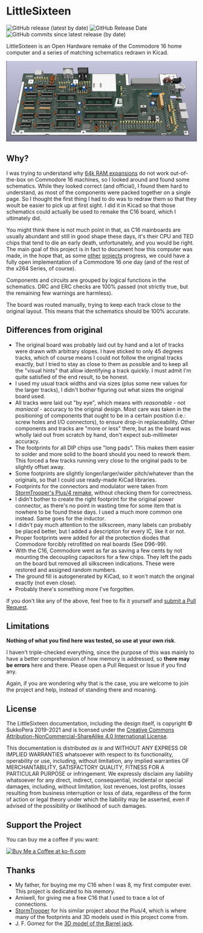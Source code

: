 # LittleSixteen

![GitHub release (latest by date)](https://img.shields.io/github/v/release/SukkoPera/LittleSixteen)
![GitHub Release Date](https://img.shields.io/github/release-date/SukkoPera/LittleSixteen?color=blue&label=last%20release)
![GitHub commits since latest release (by date)](https://img.shields.io/github/commits-since/SukkoPera/LittleSixteen/latest?color=orange)

LittleSixteen is an Open Hardware remake of the Commodore 16 home computer and a series of matching schematics redrawn in Kicad.

![Board](https://raw.githubusercontent.com/SukkoPera/LittleSixteen/master/img/render-top.png)

## Why?
I was trying to understand why [64k RAM expansions](https://github.com/SukkoPera/OpenC16RamExpansion) do not work out-of-the-box on Commodore 16 machines, so I looked around and found some schematics. While they looked correct (and official), I found them hard to understand, as most of the components were packed together on a single page. So I thought the first thing I had to do was to redraw them so that they woult be easier to pick up at first sight. I did it in Kicad so that those schematics could actually be used to remake the C16 board, which I ultimately did.

You might think there is not much point in that, as C16 mainboards are usually abundant and still in good shape these days, it's their CPU and TED chips that tend to die an early death, unfortunately, and you would be right. The main goal of this project is in fact to document how this computer was made, in the hope that, as some [other](https://hackaday.io/project/11460-fpgated) [projects](http://www.e-basteln.de/computing/65f02/65f02/) progress, we could have a fully open implementation of a Commodore 16 one day (and of the rest of the x264 Series, of course).

Components and circuits are grouped by logical functions in the schematics. DRC and ERC checks are 100% passed (not strictly true, but the remaining few warnings are harmless).

The board was routed manually, trying to keep each track close to the original layout. This means that the schematics should be 100% accurate.

## Differences from original
- The original board was probably laid out by hand and a lot of tracks were drawn with arbitrary slopes. I have sticked to only 45 degrees tracks, which of course means I could not follow the original tracks exactly, but I tried to stay as close to them as possible and to keep all the "visual hints" that allow identifying a track quickly. I must admit I'm quite satisfied of the end result, to be honest.
- I used my usual track widths and via sizes (plus some new values for the larger tracks), I didn't bother figuring out what sizes the original board used.
- All tracks were laid out "by eye", which means with *reasonable* - not *maniacal* - accuracy to the original design. Most care was taken in the positioning of components that ought to be in a certain position (i.e.: screw holes and I/O connectors), to ensure drop-in replaceability. Other components and tracks are "more or less" there, but as the board was wholly laid out from scratch by hand, don't expect sub-millimeter accuracy.
- The footprints for all DIP chips use "long pads". This makes them easier to solder and more solid to the board should you need to rework them. This forced a few tracks running very close to the original pads to be slightly offset away.
- Some footprints are slightly longer/larger/wider pitch/whatever than the originals, so that I could use ready-made KiCad libraries.
- Footprints for the connectors and modulator were taken from [StormTrooper's Plus/4 remake](https://github.com/StormTrooper/Commodore-Plus4), without checking them for correctness.
- I didn't bother to create the right footprint for the original power connector, as there's no point in wasting time for some item that is nowhere to be found these days. I used a much more common one instead. Same goes for the inductor.
- I didn't pay much attention to the silkscreen, many labels can probably be placed better, but I added a description for every IC, like it or not.
- Proper footprints were added for all the protection diodes that Commodore forcibly retrofitted on real boards (See D96-99).
- With the C16, Commodore went as far as saving a few cents by not mounting the decoupling capacitors for a few chips. They left the pads on the board but removed all silkscreen indications. These were restored and assigned random numbers.
- The ground fill is autogenerated by KiCad, so it won't match the original exactly (not even close).
- Probably there's something more I've forgotten.

If you don't like any of the above, feel free to fix it yourself and [submit a Pull Request](https://github.com/SukkoPera/LittleSixteen/pulls).

## Limitations
**Nothing of what you find here was tested, so use at your own risk**.

I haven't triple-checked everything, since the purpose of this was mainly to have a better comprehension of how memory is addressed, so **there may be errors** here and there. Please open a Pull Request or Issue if you find any.

Again, if you are wondering why that is the case, you are welcome to join the project and help, instead of standing there and moaning.

## License
The LittleSixteen documentation, including the design itself, is copyright &copy; SukkoPera 2019-2021 and is licensed under the [Creative Commons Attribution-NonCommercial-ShareAlike 4.0 International License](https://creativecommons.org/licenses/by-nc-sa/4.0/).

This documentation is distributed *as is* and WITHOUT ANY EXPRESS OR IMPLIED WARRANTIES whatsoever with respect to its functionality, operability or use, including, without limitation, any implied warranties OF MERCHANTABILITY, SATISFACTORY QUALITY, FITNESS FOR A PARTICULAR PURPOSE or infringement. We expressly disclaim any liability whatsoever for any direct, indirect, consequential, incidental or special damages, including, without limitation, lost revenues, lost profits, losses resulting from business interruption or loss of data, regardless of the form of action or legal theory under which the liability may be asserted, even if advised of the possibility or likelihood of such damages.

## Support the Project
You can buy me a coffee if you want:

<a href='https://ko-fi.com/L3L0U18L' target='_blank'><img height='36' style='border:0px;height:36px;' src='https://az743702.vo.msecnd.net/cdn/kofi2.png?v=2' border='0' alt='Buy Me a Coffee at ko-fi.com' /></a>

## Thanks
- My father, for buying me my C16 when I was 8, my first computer ever. This project is dedicated to his memory.
- Amiwell, for giving me a free C16 that I used to trace a lot of connections.
- [StormTrooper](https://github.com/StormTrooper/Commodore-Plus4) for his similar project about the Plus/4, which is where many of the footprints and 3D models used in this project come from.
- J. F. Gomez for the [3D model of the Barrel jack](https://grabcad.com/library/dc-power-jack-5-5mm-x-2-1mm-2-54mm-pitch-1).
